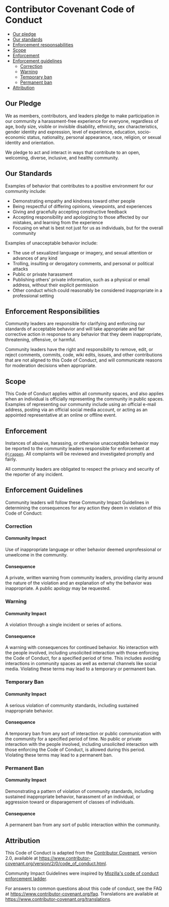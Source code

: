 # Contributor Covenant Code of Conduct

* [Our pledge](#our-pledge)
* [Our standards](#our-standards)
* [Enforcement responsabilities](#enforcement-responsabilities)
* [Scope](#scope)
* [Enforcement](#enforcement)
* [Enforcement guidelines](#enforcement-guidelines)
    * [Correction](#correction)
    * [Warning](#warning)
    * [Temporary ban](#temporary-ban)
    * [Permanent ban](#permanent-ban)
* [Attribution](#attribution)

## Our Pledge

We as members, contributors, and leaders pledge to make participation in our
community a harassment-free experience for everyone, regardless of age, body
size, visible or invisible disability, ethnicity, sex characteristics, gender
identity and expression, level of experience, education, socio-economic status,
nationality, personal appearance, race, religion, or sexual identity
and orientation.

We pledge to act and interact in ways that contribute to an open, welcoming,
diverse, inclusive, and healthy community.

## Our Standards

Examples of behavior that contributes to a positive environment for our
community include:

* Demonstrating empathy and kindness toward other people
* Being respectful of differing opinions, viewpoints, and experiences
* Giving and gracefully accepting constructive feedback
* Accepting responsibility and apologizing to those affected by our mistakes,
  and learning from the experience
* Focusing on what is best not just for us as individuals, but for the
  overall community

Examples of unacceptable behavior include:

* The use of sexualized language or imagery, and sexual attention or
  advances of any kind
* Trolling, insulting or derogatory comments, and personal or political attacks
* Public or private harassment
* Publishing others' private information, such as a physical or email
  address, without their explicit permission
* Other conduct which could reasonably be considered inappropriate in a
  professional setting

## Enforcement Responsibilities

Community leaders are responsible for clarifying and enforcing our standards of
acceptable behavior and will take appropriate and fair corrective action in
response to any behavior that they deem inappropriate, threatening, offensive,
or harmful.

Community leaders have the right and responsibility to remove, edit, or reject
comments, commits, code, wiki edits, issues, and other contributions that are
not aligned to this Code of Conduct, and will communicate reasons for moderation
decisions when appropriate.

## Scope

This Code of Conduct applies within all community spaces, and also applies when
an individual is officially representing the community in public spaces.
Examples of representing our community include using an official e-mail address,
posting via an official social media account, or acting as an appointed
representative at an online or offline event.

## Enforcement

Instances of abusive, harassing, or otherwise unacceptable behavior may be
reported to the community leaders responsible for enforcement at
[`@jrappen`](https://github.com/jrappen).
All complaints will be reviewed and investigated promptly and fairly.

All community leaders are obligated to respect the privacy and security of the
reporter of any incident.

## Enforcement Guidelines

Community leaders will follow these Community Impact Guidelines in determining
the consequences for any action they deem in violation of this Code of Conduct:

### Correction

#### Community Impact

Use of inappropriate language or other behavior deemed unprofessional or
unwelcome in the community.

#### Consequence

A private, written warning from community leaders, providing clarity around the
nature of the violation and an explanation of why the behavior was
inappropriate. A public apology may be requested.

### Warning

#### Community Impact

A violation through a single incident or series of actions.

#### Consequence

A warning with consequences for continued behavior. No interaction with the
people involved, including unsolicited interaction with those enforcing the Code
of Conduct, for a specified period of time. This includes avoiding interactions
in community spaces as well as external channels like social media. Violating
these terms may lead to a temporary or permanent ban.

### Temporary Ban

#### Community Impact

A serious violation of community standards, including sustained inappropriate
behavior.

#### Consequence

A temporary ban from any sort of interaction or public communication with the
community for a specified period of time. No public or private interaction with
the people involved, including unsolicited interaction with those enforcing the
Code of Conduct, is allowed during this period. Violating these terms may lead
to a permanent ban.

### Permanent Ban

#### Community Impact

Demonstrating a pattern of violation of community standards, including sustained
inappropriate behavior,  harassment of an individual, or aggression toward or
disparagement of classes of individuals.

#### Consequence

A permanent ban from any sort of public interaction within the community.

## Attribution

This Code of Conduct is adapted from the
[Contributor Covenant](https://www.contributor-covenant.org),
version 2.0, available at
<https://www.contributor-covenant.org/version/2/0/code_of_conduct.html>.

Community Impact Guidelines were inspired by
[Mozilla's code of conduct enforcement ladder](https://github.com/mozilla/diversity).

For answers to common questions about this code of conduct, see the FAQ at
<https://www.contributor-covenant.org/faq>.
Translations are available at
<https://www.contributor-covenant.org/translations>.
